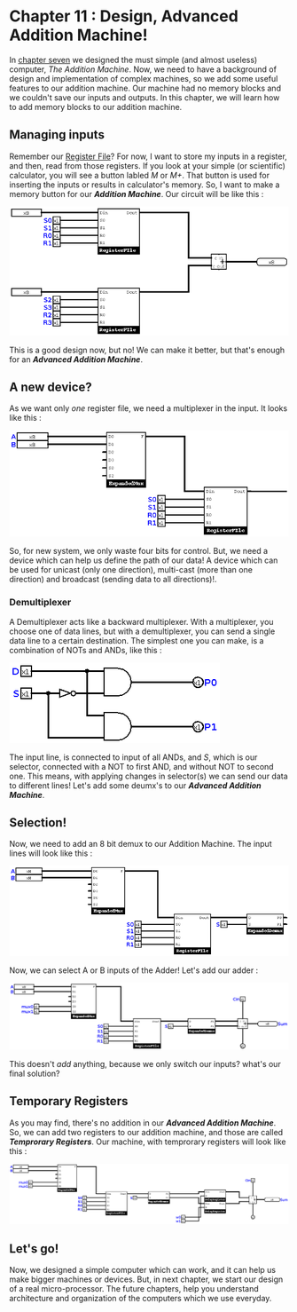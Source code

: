 # Chapter 11 : Design, Advanced Addition Machine! 

In [chapter seven](chapter7.md) we designed the must simple (and almost useless) computer, *The Addition Machine*. Now, 
we need to have a background of design and implementation of complex machines, so we add some useful features to our addition 
machine. Our machine had no memory blocks and we couldn't save our inputs and outputs. In this chapter, we will learn how to 
add memory blocks to our addition machine.

## Managing inputs 
Remember our [Register File](chapter9.md)? For now, I want to store my inputs in a register, and then, read from those registers. 
If you look at your simple (or scientific) calculator, you will see a button labled *M* or *M+*. That button is used for inserting 
the inputs or results in calculator's memory. So, I want to make a memory button for our ***Addition Machine***. Our circuit will be 
like this :

![Addition Machine - Step 0](figures/AdditionMachine-Step0.png)

This is a good design now, but no! We can make it better, but that's enough for an ***Advanced Addition Machine***. 

## A new device?
As we want only *one* register file, we need a multiplexer in the input. It looks like this : 

![Addition Machine - Step 1](figures/AdditionMachine-Step1.png)

So, for new system, we only waste four bits for control. But, we need a device which can help us define the path of our 
data! A device which can be used for unicast (only one direction), multi-cast (more than one direction) and broadcast (sending data to all directions)!. 

### Demultiplexer

A Demultiplexer acts like a backward multiplexer. With a multiplexer, you choose one of data lines, but with a demultiplexer, you 
can send a single data line to a certain destination. The simplest one you can make, is a combination of NOTs and ANDs, like this :

![Simple demux](figures/SimpleDemux.png)

The input line, is connected to input of all ANDs, and *S*, which is our selector, connected with a NOT to first AND, and without NOT to 
second one. This means, with applying changes in selector(s) we can send our data to different lines! Let's add some deumx's to our 
***Advanced Addition Machine***. 

## Selection!

Now, we need to add an 8 bit demux to our Addition Machine. The input lines will look like this : 

![Addition Machine - Step 2](figures/AdditionMachine-Step2.png)

Now, we can select A or B inputs of the Adder! Let's add our adder : 

![Addition Machine - Step 3](figures/AdditionMachine-Step3.png)

This doesn't *add* anything, because we only switch our inputs? what's our final solution? 

## Temporary Registers 

As you may find, there's no addition in our ***Advanced Addition Machine***. So, we can add two registers to our addition machine, and those are called 
***Temprorary Registers***. Our machine, with temprorary registers will look like this : 

![Addition Machine - Final Step](figures/AdditionMachine-Step4.png)

## Let's go!

Now, we designed a simple computer which can work, and it can help us make bigger machines or devices. But, in next chapter, we 
start our design of a real micro-processor. The future chapters, help you understand architecture and organization of the computers 
which we use everyday. 